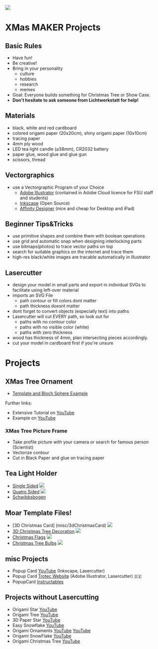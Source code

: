 ![](nanoXmas.png)
# XMas MAKER Projects

## Basic Rules
* Have fun!
* Be creative!
* Bring in your personality
  * culture
  * hobbies
  * research
  * memes
* Goal: Everyone builds something for Christmas Tree or Show Case.
* **Don't hesitate to ask someone from Lichtwerkstatt for help!**

## Materials
* black, white and red cardboard
* colored origami paper (20x20cm), shiny origami paper (10x10cm)
* tracing paper
* 4mm ply wood
* LED tea light candle (⌀38mm), CR2032 battery
* paper glue, wood glue and glue gun
* scissors, thread

## Vectorgraphics
* use a Vectorgraphic Program of your Choice
  * [Adobe Illustrator](https://www.adobe.com/de/products/illustrator.html) (contained in Adobe Cloud licence for FSU staff and students)
  * [Inkscape](https://inkscape.org/) (Open Source)
  * [Affinity Designer](https://affinity.serif.com/) (nice and cheap for Desktop and iPad)

## Beginner Tips&Tricks
* use primitive shapes and combine them with boolean operations
* use grid and automatic snap when designing interlocking parts
* use bitmaps(photos) to trace vector paths on top
* search for suitable graphics on the internet and trace them
* high-res black/white images are tracable automatically in Illustrator

## Lasercutter
* design your model in small parts and export in individual SVGs to facilitate using left-over material
* imports an SVG File
  * path contour or fill colors dont matter
  * path thickness doesnt matter
* dont forget to convert objects (especially text) into paths
* Lasercutter will cut EVERY path, so look out for
  * paths with no contour color
  * paths with no visible color (white)
  * paths with zero thickness
* wood has thickness of 4mm, plan intersecting pieces accordingly.
* cut your model in cardboard first if you're unsure 

# Projects

## XMas Tree Ornament
* [Template and Bloch Sphere Example](christmasTree_hanger)

Further links:
* Extensive Tutorial on [YouTube](https://www.youtube.com/watch?v=s6hlxlxbvPg&ab_channel=TheLaneLibraries)
* Example on [YouTube](https://www.youtube.com/watch?v=MlPlE84HQno&ab_channel=TheLaneLibraries)

### XMas Tree Picture Frame
* Take profile picture with your camera or search for famous person (Scientist)
* Vectorize contour
* Cut in Black Paper and glue on tracing paper

## Tea Light Holder
* [Single Sided](tealight_1sided) ![](tealight_1sided/mockup.jpg)
* [Quatro Sided](tealight_4sided) ![](tealight_4sided/mockup.jpg)
* [Schwibbsbogen](tealight_bogen)

## Moar Template Files!
* [3D Christmas Card] (misc/3dChristmasCard) ![](misc/3dChristmasCard/3d%20christmas%20card.jpg) 
* [3D Christmas Tree Decoration](misc/3dChristmasTreeDeko/) ![](misc/3dChristmasTreeDeko/3d%20christmas%20toy.jpg)
* [Christmas Flags](misc/ChristmasFlags/) ![](misc/ChristmasFlags/Flags%20for%20Christmas%20garland.jpg)
* [Christmas Tree Bulbs](misc/ChristmasTreeBulbs/) ![](misc/ChristmasTreeBulbs/Flags%20light%20bulbs.jpg)

## misc Projects
* Popup Card [YouTube](https://www.youtube.com/watch?v=3PHIyNMzrtk&ab_channel=FabLabOulu) (Inkscape, Lasercutter)
* Popup Card [Trotec Website](https://www.troteclaser.com/de/hilfe-support/hilfe-center/pop-up-karte-papier-erstellen) (Adobe Illustrator, Lasercutter) :de:
* PopupCard [Instructables](https://www.instructables.com/Popup-Cards-With-Laser-Cutter/)

## Projects without Lasercutting
* Origami Star [YouTube](https://www.youtube.com/watch?v=rOkAA6Fk0fc)
* Origami Tree [YouTube](https://www.youtube.com/watch?v=n8ICbk6Z8m0)
* 3D Paper Star [YouTube](https://www.youtube.com/watch?v=vT_aYYDsvtc)
* Easy Snowflake [YouTube](https://www.youtube.com/watch?v=7J2FcmWnMA4)
* Origami Ornaments [YouTube](https://www.youtube.com/watch?v=KtUxDOROZ0Q) [YouTube](https://www.youtube.com/watch?v=pGtUOPiDSXg)
* Origami SnowFlake [YouTube](https://www.youtube.com/watch?v=MbhlVfLtcaM)
* Origami Christmas Tree [YouTube](https://www.youtube.com/watch?v=OYXg0xq9A5M)
